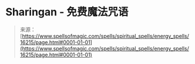 <!--yml

category: 未分类

date: 2024-06-12 18:56:13

-->

# Sharingan - 免费魔法咒语

> 来源：[https://www.spellsofmagic.com/spells/spiritual_spells/energy_spells/16215/page.html#0001-01-01](https://www.spellsofmagic.com/spells/spiritual_spells/energy_spells/16215/page.html#0001-01-01)
